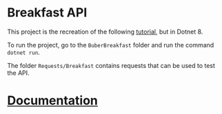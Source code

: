﻿# Breakfast API

This project is the recreation of the following [tutorial](https://www.youtube.com/watch?v=PmDJIooZjBE), but in Dotnet 8.

To run the project, go to the ```BuberBreakfast``` folder and run the command ```dotnet run```.

The folder ```Requests/Breakfast``` contains requests that can be used to test the API.

# [Documentation](Docs/Api.md)

